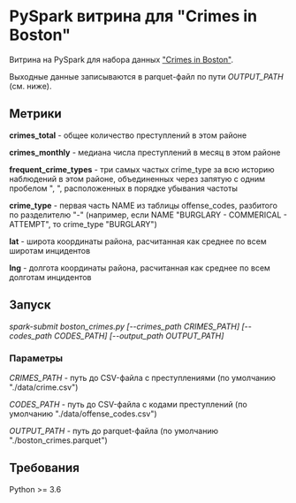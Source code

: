 # PySpark витрина для "Crimes in Boston"
Витрина на PySpark для набора данных ["Crimes in Boston"](https://www.kaggle.com/AnalyzeBoston/crimes-in-boston).

Выходные данные записываются в parquet-файл по пути *OUTPUT_PATH* (см. ниже).

## Метрики

**crimes_total** - общее количество преступлений в этом районе

**crimes_monthly** - медиана числа преступлений в месяц в этом районе

**frequent_crime_types** - три самых частых crime_type за всю историю наблюдений в этом районе, объединенных через запятую с одним пробелом ", ", расположенных в порядке убывания частоты

**crime_type** - первая часть NAME из таблицы offense_codes, разбитого по разделителю "-" (например, если NAME "BURGLARY - COMMERICAL - ATTEMPT", то crime_type "BURGLARY")

**lat** - широта координаты района, расчитанная как среднее по всем широтам инцидентов

**lng** - долгота координаты района, расчитанная как среднее по всем долготам инцидентов

## Запуск
*spark-submit boston_crimes.py [--crimes_path CRIMES_PATH]
[--codes_path CODES_PATH] [--output_path OUTPUT_PATH]*

### Параметры

*CRIMES_PATH* - путь до CSV-файла с преступлениями (по умолчанию "./data/crime.csv")

*CODES_PATH* - путь до CSV-файла с кодами преступлений (по умолчанию "./data/offense_codes.csv")

*OUTPUT_PATH* - путь до parquet-файла (по умолчанию "./boston_crimes.parquet")  

## Требования
Python >= 3.6